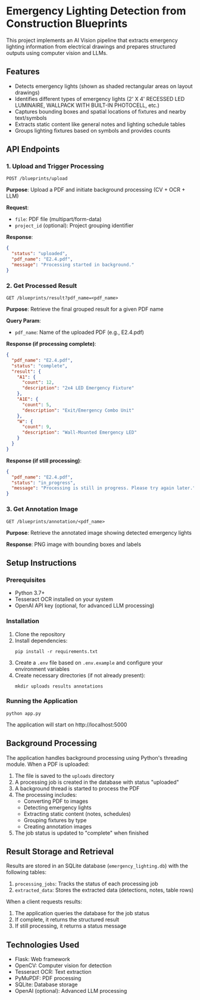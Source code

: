 # Emergency Lighting Detection from Construction Blueprints

This project implements an AI Vision pipeline that extracts emergency lighting information from electrical drawings and prepares structured outputs using computer vision and LLMs.

## Features

- Detects emergency lights (shown as shaded rectangular areas on layout drawings)
- Identifies different types of emergency lights (2' X 4' RECESSED LED LUMINAIRE, WALLPACK WITH BUILT-IN PHOTOCELL, etc.)
- Captures bounding boxes and spatial locations of fixtures and nearby text/symbols
- Extracts static content like general notes and lighting schedule tables
- Groups lighting fixtures based on symbols and provides counts

## API Endpoints

### 1. Upload and Trigger Processing

```
POST /blueprints/upload
```

**Purpose**: Upload a PDF and initiate background processing (CV + OCR + LLM)

**Request**:
- `file`: PDF file (multipart/form-data)
- `project_id` (optional): Project grouping identifier

**Response**:
```json
{
  "status": "uploaded",
  "pdf_name": "E2.4.pdf",
  "message": "Processing started in background."
}
```

### 2. Get Processed Result

```
GET /blueprints/result?pdf_name=<pdf_name>
```

**Purpose**: Retrieve the final grouped result for a given PDF name

**Query Param**:
- `pdf_name`: Name of the uploaded PDF (e.g., E2.4.pdf)

**Response (if processing complete)**:
```json
{
  "pdf_name": "E2.4.pdf",
  "status": "complete",
  "result": {
    "A1": {
      "count": 12,
      "description": "2x4 LED Emergency Fixture"
    },
    "A1E": {
      "count": 5,
      "description": "Exit/Emergency Combo Unit"
    },
    "W": {
      "count": 9,
      "description": "Wall-Mounted Emergency LED"
    }
  }
}
```

**Response (if still processing)**:
```json
{
  "pdf_name": "E2.4.pdf",
  "status": "in_progress",
  "message": "Processing is still in progress. Please try again later."
}
```

### 3. Get Annotation Image

```
GET /blueprints/annotation/<pdf_name>
```

**Purpose**: Retrieve the annotated image showing detected emergency lights

**Response**: PNG image with bounding boxes and labels

## Setup Instructions

### Prerequisites

- Python 3.7+
- Tesseract OCR installed on your system
- OpenAI API key (optional, for advanced LLM processing)

### Installation

1. Clone the repository
2. Install dependencies:
   ```
   pip install -r requirements.txt
   ```
3. Create a `.env` file based on `.env.example` and configure your environment variables
4. Create necessary directories (if not already present):
   ```
   mkdir uploads results annotations
   ```

### Running the Application

```
python app.py
```

The application will start on http://localhost:5000

## Background Processing

The application handles background processing using Python's threading module. When a PDF is uploaded:

1. The file is saved to the `uploads` directory
2. A processing job is created in the database with status "uploaded"
3. A background thread is started to process the PDF
4. The processing includes:
   - Converting PDF to images
   - Detecting emergency lights
   - Extracting static content (notes, schedules)
   - Grouping fixtures by type
   - Creating annotation images
5. The job status is updated to "complete" when finished

## Result Storage and Retrieval

Results are stored in an SQLite database (`emergency_lighting.db`) with the following tables:

1. `processing_jobs`: Tracks the status of each processing job
2. `extracted_data`: Stores the extracted data (detections, notes, table rows)

When a client requests results:
1. The application queries the database for the job status
2. If complete, it returns the structured result
3. If still processing, it returns a status message

## Technologies Used

- Flask: Web framework
- OpenCV: Computer vision for detection
- Tesseract OCR: Text extraction
- PyMuPDF: PDF processing
- SQLite: Database storage
- OpenAI (optional): Advanced LLM processing
